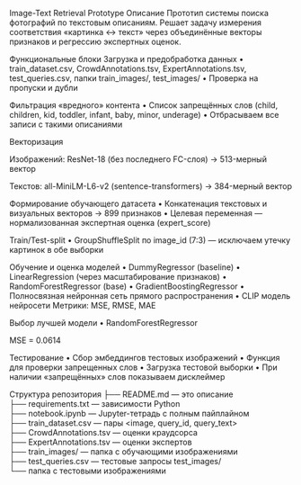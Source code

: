 Image-Text Retrieval Prototype
Описание
Прототип системы поиска фотографий по текстовым описаниям. Решает задачу измерения соответствия «картинка ↔ текст» через объединённые векторы признаков и регрессию экспертных оценок.

Функциональные блоки
Загрузка и предобработка данных
• train_dataset.csv, CrowdAnnotations.tsv, ExpertAnnotations.tsv, test_queries.csv, папки train_images/, test_images/
• Проверка на пропуски и дубли

Фильтрация «вредного» контента
• Список запрещённых слов (child, children, kid, toddler, infant, baby, minor, underage)
• Отбрасываем все записи с такими описаниями

Векторизация

Изображений: ResNet-18 (без последнего FC-слоя) → 513-мерный вектор

Текстов: all-MiniLM-L6-v2 (sentence-transformers) → 384-мерный вектор

Формирование обучающего датасета
• Конкатенация текстовых и визуальных векторов → 899 признаков
• Целевая переменная — нормализованная экспертная оценка (expert_score)

Train/Test-split
• GroupShuffleSplit по image_id (7:3) — исключаем утечку картинок в обе выборки

Обучение и оценка моделей
• DummyRegressor (baseline)
• LinearRegression (через масштабирование признаков)
• RandomForestRegressor (base)
• GradientBoostingRegressor
• Полносвязная нейронная сеть прямого распространения
• CLIP модель нейросети
Метрики: MSE, RMSE, MAE

Выбор лучшей модели
• RandomForestRegressor

MSE = 0.0614

Тестирование
• Сбор эмбеддингов тестовых изображений
• Функция для проверки запрещенных слов
• Загрузка тестовой выборки
• При наличии «запрещённых» слов показываем дисклеймер

Структура репозитория
├── README.md               — это описание  
├── requirements.txt        — зависимости Python  
├── notebook.ipynb          — Jupyter-тетрадь с полным пайплайном  
├── train_dataset.csv       — пары <image, query_id, query_text>  
├── CrowdAnnotations.tsv    — оценки краудсорса  
├── ExpertAnnotations.tsv   — оценки экспертов  
├── train_images/           — папка с обучающими изображениями  
├── test_queries.csv        — тестовые запросы  test_images/            
└── папка с тестовыми изображениями  
